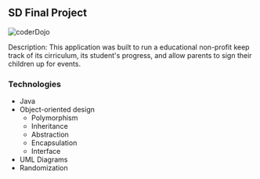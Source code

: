 ## SD Final Project

![coderDojo](https://coderdojo.com/_nuxt/img/coderdojo.761bb66.svg)

Description: This application was built to run a educational non-profit keep track of its cirriculum, its student's progress, and allow parents to sign their children up for events.  

### Technologies
* Java
* Object-oriented design
  * Polymorphism
  * Inheritance
  * Abstraction
  * Encapsulation
  * Interface
* UML Diagrams
* Randomization


